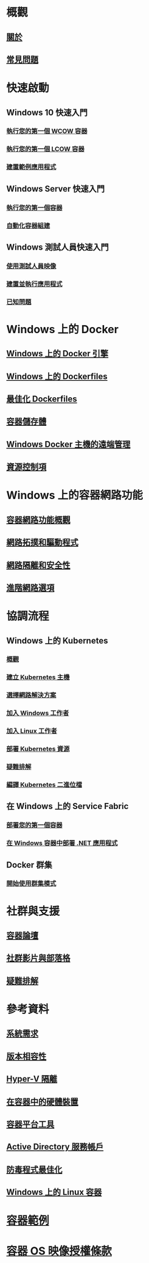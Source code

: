 # 概觀
## [關於](about/index.md)
## [常見問題](about/faq.md)

# 快速啟動
## Windows 10 快速入門
### [執行您的第一個 WCOW 容器](quick-start/quick-start-windows-10.md)
### [執行您的第一個 LCOW 容器](quick-start/quick-start-windows-10-linux.md)
### [建置範例應用程式](quick-start/building-sample-app.md)
## Windows Server 快速入門
### [執行您的第一個容器](quick-start/quick-start-windows-server.md)
### [自動化容器組建](quick-start/quick-start-images.md)
## Windows 測試人員快速入門
### [使用測試人員映像](quick-start/Using-Insider-Container-Images.md)
### [建置並執行應用程式](quick-start/Nano-RS3-.NET-Core-and-PS.md)
### [已知問題](quick-start/Insider-Known-Issues.md)

# Windows 上的 Docker
## [Windows 上的 Docker 引擎](manage-docker/configure-docker-daemon.md)
## [Windows 上的 Dockerfiles](manage-docker/manage-windows-dockerfile.md)
## [最佳化 Dockerfiles](manage-docker/optimize-windows-dockerfile.md)
## [容器儲存體](manage-containers/container-storage.md)
## [Windows Docker 主機的遠端管理](management/manage_remotehost.md)
## [資源控制項](manage-containers/resource-controls.md)

# Windows 上的容器網路功能
## [容器網路功能概觀](container-networking/architecture.md)
## [網路拓撲和驅動程式](container-networking/network-drivers-topologies.md)
## [網路隔離和安全性](container-networking/network-isolation-security.md)
## [進階網路選項](container-networking/advanced.md)

# 協調流程
## Windows 上的 Kubernetes 
### [概觀](kubernetes/getting-started-kubernetes-windows.md)
### [建立 Kubernetes 主機](kubernetes/creating-a-linux-master.md)
### [選擇網路解決方案](kubernetes/network-topologies.md)
### [加入 Windows 工作者](kubernetes/joining-windows-workers.md)
### [加入 Linux 工作者](kubernetes/joining-linux-workers.md)
### [部署 Kubernetes 資源](kubernetes/deploying-resources.md)
### [疑難排解](kubernetes/common-problems.md)
### [編譯 Kubernetes 二進位檔](kubernetes/compiling-kubernetes-binaries.md)
## 在 Windows 上的 Service Fabric
### [部署您的第一個容器](/azure/service-fabric/service-fabric-quickstart-containers)
### [在 Windows 容器中部署 .NET 應用程式](/azure/service-fabric/service-fabric-host-app-in-a-container) 
## Docker 群集
### [開始使用群集模式](manage-containers/swarm-mode.md)

# 社群與支援
## [容器論壇](https://social.msdn.microsoft.com/Forums/en-US/home?forum=windowscontainers)
## [社群影片與部落格](communitylinks.md)
## [疑難排解](troubleshooting.md)

# 參考資料
## [系統需求](deploy-containers/system-requirements.md)
## [版本相容性](deploy-containers/version-compatibility.md)
## [Hyper-V 隔離](manage-containers/hyperv-container.md)
## [在容器中的硬體裝置](deploy-containers/hardware-devices-in-containers.md)
## [容器平台工具](deploy-containers/containerd.md)
## [Active Directory 服務帳戶](manage-containers/manage-serviceaccounts.md)
## [防毒程式最佳化](https://msdn.microsoft.com/en-us/windows/hardware/drivers/ifs/anti-virus-optimization-for-windows-containers)
## [Windows 上的 Linux 容器](deploy-containers/linux-containers.md)

# [容器範例](samples.md)

# [容器 OS 映像授權條款](Images_EULA.md)
